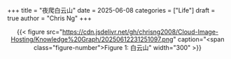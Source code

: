 +++
title = "夜爬白云山"
date = 2025-06-08
categories = ["Life"]
draft = true
author = "Chris Ng"
+++

<style>.org-center { margin-left: auto; margin-right: auto; text-align: center; }</style>

<div class="org-center">

{{< figure src="https://cdn.jsdelivr.net/gh/chrisng2008/Cloud-Image-Hosting/Knowledge%20Graph/20250612231251097.png" caption="<span class=\"figure-number\">Figure 1: </span>白云山" width="300" >}}

</div>
